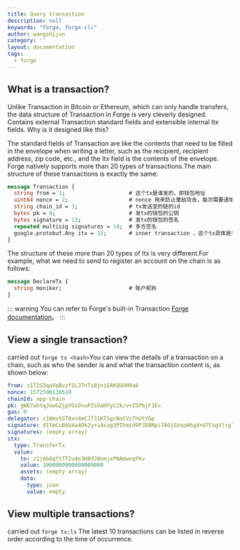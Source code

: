```yaml
---
title: Query transaction
description: null
keywords: "forge, forge-cli"
author: wangshijun
category: ''
layout: documentation
tags:
  - forge
---
```


## What is a transaction?

Unlike Transaction in Bitcoin or Ethereum, which can only handle transfers, the data structure of Transaction in Forge is very cleverly designed. Contains external Transaction standard fields and extensible internal Itx fields. Why is it designed like this?

The standard fields of Transaction are like the contents that need to be filled in the envelope when writing a letter, such as the recipient, recipient address, zip code, etc., and the Itx field is the contents of the envelope. Forge natively supports more than 20 types of transactions.The main structure of these transactions is exactly the same:

```protobuf
message Transaction {
  string from = 1;                    # 这个tx是谁发的，即钱包地址
  uint64 nonce = 2;                   # nonce 用来防止重敌攻击，每次需要递增发送
  string chain_id = 3;                # tx发送至的链的id
  bytes pk = 4;                       # 发tx的钱包的公钥
  bytes signature = 13;               # 发tx的钱包的签名
  repeated multisig signatures = 14;  # 多方签名
  google.protobuf.Any itx = 15;       # inner transaction ，这个tx具体是干啥的
}
```

The structure of these more than 20 types of Itx is very different.For example, what we need to send to register an account on the chain is as follows:

```protobuf
message DeclareTx {
  string moniker;                     # 账户昵称
}
```

::: warning
You can refer to Forge's built-in Transaction [Forge documentation](/docs/reference/txs)。
:::

## View a single transaction?

carried out `forge tx <hash>`You can view the details of a transaction on a chain, such as who the sender is and what the transaction content is, as shown below:

```yaml
from: z1T2S3qaVpBvzfSLJ7nTz8jniEAKQUUH9a6
nonce: 1572590138519
chainId: app-chain
pk: gW67ahtqJowGZjpYGsO+uPZsUaHYyC2k/v+ZSPbjF1E=
gas: 0
delegator: z1Wmv5ST8xn4mCJT31KTSgrNoCVz7hUtYGp
signature: dIYmCuBkbXa4Dk2y+iAsag3PIhmid9PJD8Npi7AGjGzopHhgd+U7CogVlrglotInon+IrZeE9l+krIzE79UXBg==
signatures: (empty array)
itx:
  type: TransferTx
  value:
    to: z1j8b8qftTT2u4e3H8dJNomjxPNAmwoqFKv
    value: 1000000000000000000
    assets: (empty array)
    data:
      type: json
      value: empty
```

## View multiple transactions?

carried out `forge tx:ls` The latest 10 transactions can be listed in reverse order according to the time of occurrence.
